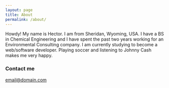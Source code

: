 ```yaml
---
layout: page
title: About
permalink: /about/
---
```


Howdy! My name is Hector. I am from Sheridan, Wyoming, USA. I have a BS in Chemical Engineering and I have spent the past two years working for an Environmental Consulting company. I am currently studying to become a web/software developer. Playing soccer and listening to Johnny Cash makes me very happy.


### Contact me

[email@domain.com](mailto:otero111@hotmail.com)
